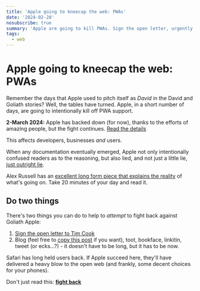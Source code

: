 ```yaml
---
title: 'Apple going to kneecap the web: PWAs'
date: '2024-02-28'
nosubscribe: true
summary: 'Apple are going to kill PWAs. Sign the open letter, urgently, today.'
tags:
  - web
---
```


# Apple going to kneecap the web: PWAs

Remember the days that Apple used to pitch itself as *David* in the David and Goliath stories? Well, the tables have turned. Apple, in a short number of days, are going to intentionally kill off PWA support.

<div class="update"><strong>2-March 2024:</strong> Apple has backed down (for now), thanks to the efforts of amazing people, but the fight continues. <a href="https://open-web-advocacy.org/blog/apple-backs-off-killing-web-apps/">Read the details</a>
</div>

This affects developers, businesses *and* users.

When any documentation eventually emerged, Apple not only intentionally confused readers as to the reasoning, but also lied, and not just a little lie, [just outright lie](https://infrequently.org/2024/02/home-screen-advantage/#lies%2C-damned-lies%2C-and-%22still%2C-we-regret...%22).

Alex Russell has an [excellent long form piece that explains the reality](https://infrequently.org/2024/02/home-screen-advantage/) of what's going on. Take 20 minutes of your day and read it.

## Do two things

There's two things you can do to help to _attempt_ to fight back against Goliath Apple:

1. [Sign the open letter to Tim Cook](https://letter.open-web-advocacy.org/)
2. Blog (feel free to [copy this post](https://github.com/remy/remysharp.com/blob/main/public/blog/apple-trying-to-kneecap-the-web-pwas.md) if you want), toot, bookface, linkitin, tweet (or ecks…?) - it doesn't have to be long, but it has to be now.

Safari has long held users back. If Apple succeed here, they'll have delivered a heavy blow to the open web (and frankly, some decent choices for your phones).

Don't just read this: [**fight back**](https://letter.open-web-advocacy.org/)

